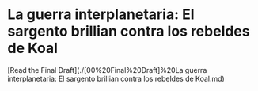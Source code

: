 # La guerra interplanetaria: El sargento brillian contra los rebeldes de Koal

[Read the Final Draft](./[00%20Final%20Draft]%20La guerra interplanetaria: El sargento brillian contra los rebeldes de Koal.md)
